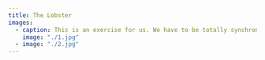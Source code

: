 ```yaml
---
title: The Lobster
images:
  - caption: This is an exercise for us. We have to be totally synchronized.
    image: "./1.jpg"
  - image: "./2.jpg"
---
```

